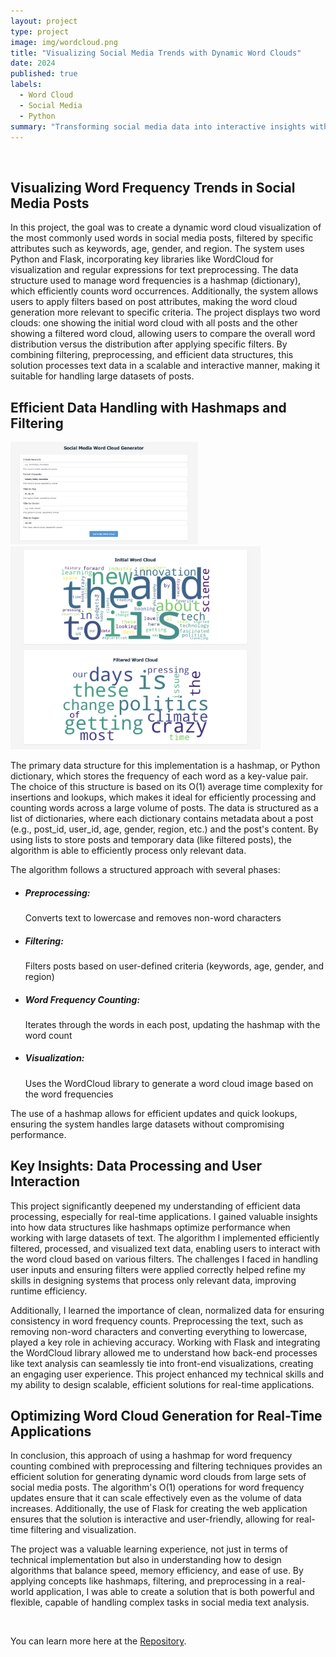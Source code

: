 ```yaml
---
layout: project
type: project
image: img/wordcloud.png
title: "Visualizing Social Media Trends with Dynamic Word Clouds"
date: 2024
published: true
labels:
  - Word Cloud 
  - Social Media
  - Python
summary: "Transforming social media data into interactive insights with dynamic word clouds, filtered by keywords, age, gender, and region"
---
```


<br/>

## Visualizing Word Frequency Trends in Social Media Posts

In this project, the goal was to create a dynamic word cloud visualization of the most commonly used words in social media posts, filtered by specific attributes such as keywords, age, gender, and region. The system uses Python and Flask, incorporating key libraries like WordCloud for visualization and regular expressions for text preprocessing. The data structure used to manage word frequencies is a hashmap (dictionary), which efficiently counts word occurrences. Additionally, the system allows users to apply filters based on post attributes, making the word cloud generation more relevant to specific criteria. The project displays two word clouds: one showing the initial word cloud with all posts and the other showing a filtered word cloud, allowing users to compare the overall word distribution versus the distribution after applying specific filters. By combining filtering, preprocessing, and efficient data structures, this solution processes text data in a scalable and interactive manner, making it suitable for handling large datasets of posts.


## Efficient Data Handling with Hashmaps and Filtering

<img width="300px" class="float-start pe-4" src="../img/generator.png"> <img width="400px" class="float-start pe-4" src="../img/wordcloudresult.png">

The primary data structure for this implementation is a hashmap, or Python dictionary, which stores the frequency of each word as a key-value pair. The choice of this structure is based on its O(1) average time complexity for insertions and lookups, which makes it ideal for efficiently processing and counting words across a large volume of posts. The data is structured as a list of dictionaries, where each dictionary contains metadata about a post (e.g., post_id, user_id, age, gender, region, etc.) and the post's content. By using lists to store posts and temporary data (like filtered posts), the algorithm is able to efficiently process only relevant data.

The algorithm follows a structured approach with several phases:

- ##### Preprocessing:
  Converts text to lowercase and removes non-word characters
- ##### Filtering:
  Filters posts based on user-defined criteria (keywords, age, gender, and region)
- ##### Word Frequency Counting:
  Iterates through the words in each post, updating the hashmap with the word count
- ##### Visualization:
  Uses the WordCloud library to generate a word cloud image based on the word frequencies

The use of a hashmap allows for efficient updates and quick lookups, ensuring the system handles large datasets without compromising performance.


## Key Insights: Data Processing and User Interaction 

This project significantly deepened my understanding of efficient data processing, especially for real-time applications. I gained valuable insights into how data structures like hashmaps optimize performance when working with large datasets of text. The algorithm I implemented efficiently filtered, processed, and visualized text data, enabling users to interact with the word cloud based on various filters. The challenges I faced in handling user inputs and ensuring filters were applied correctly helped refine my skills in designing systems that process only relevant data, improving runtime efficiency.

Additionally, I learned the importance of clean, normalized data for ensuring consistency in word frequency counts. Preprocessing the text, such as removing non-word characters and converting everything to lowercase, played a key role in achieving accuracy. Working with Flask and integrating the WordCloud library allowed me to understand how back-end processes like text analysis can seamlessly tie into front-end visualizations, creating an engaging user experience. This project enhanced my technical skills and my ability to design scalable, efficient solutions for real-time applications.


## Optimizing Word Cloud Generation for Real-Time Applications

In conclusion, this approach of using a hashmap for word frequency counting combined with preprocessing and filtering techniques provides an efficient solution for generating dynamic word clouds from large sets of social media posts. The algorithm's O(1) operations for word frequency updates ensure that it can scale effectively even as the volume of data increases. Additionally, the use of Flask for creating the web application ensures that the solution is interactive and user-friendly, allowing for real-time filtering and visualization.

The project was a valuable learning experience, not just in terms of technical implementation but also in understanding how to design algorithms that balance speed, memory efficiency, and ease of use. By applying concepts like hashmaps, filtering, and preprocessing in a real-world application, I was able to create a solution that is both powerful and flexible, capable of handling complex tasks in social media text analysis.


<br/>


You can learn more here at the [Repository](https://github.com/ellieishii/ICS311_Assignment6/tree/ellie-task-3).
